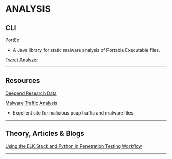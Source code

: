 # ANALYSIS

## CLI

[PortEx](https://github.com/katjahahn/PortEx)

- A Java library for static malware analysis of Portable Executable files.

[Tweet Analyzer](https://github.com/x0rz/tweets_analyzer)

---

## Resources

[Deepend Research Data](http://data.deependresearch.org/)

[Malware Traffic Analysis](http://www.malware-traffic-analysis.net/)

- Excellent site for malicious pcap traffic and malware files.

---

## Theory, Articles & Blogs

[Using the ELK Stack and Python in Penetration Testing Workflow](https://qbox.io/blog/elk-penetration-testing-workflow-elasticsearch-python)

---
